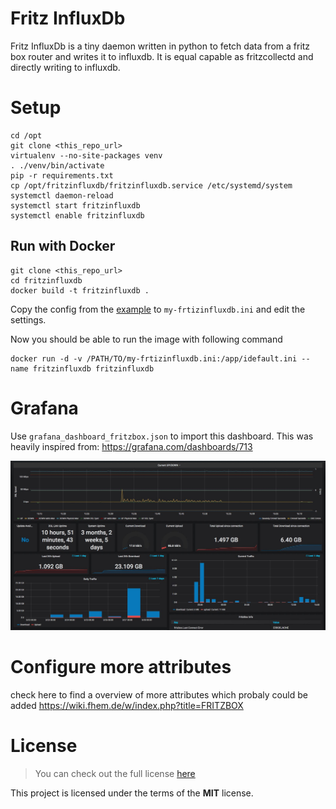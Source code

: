 # Fritz InfluxDb

Fritz InfluxDb is a tiny daemon written in python to fetch data from a fritz box router and writes it to influxdb.
It is equal capable as fritzcollectd and directly writing to influxdb.

# Setup
```
cd /opt
git clone <this_repo_url>
virtualenv --no-site-packages venv
. ./venv/bin/activate
pip -r requirements.txt
cp /opt/fritzinfluxdb/fritzinfluxdb.service /etc/systemd/system
systemctl daemon-reload
systemctl start fritzinfluxdb
systemctl enable fritzinfluxdb
```

## Run with Docker
```
git clone <this_repo_url>
cd fritzinfluxdb
docker build -t fritzinfluxdb .
```

Copy the config from the [example](default.ini) to ```my-frtizinfluxdb.ini``` and edit
the settings.

Now you should be able to run the image with following command
```
docker run -d -v /PATH/TO/my-frtizinfluxdb.ini:/app/idefault.ini --name fritzinfluxdb fritzinfluxdb
```

# Grafana

Use ```grafana_dashboard_fritzbox.json``` to import this dashboard.
This was heavily inspired from: https://grafana.com/dashboards/713  

![Grafan Dashboard](grafana_dashboard.jpg)

# Configure more attributes

check here to find a overview of more attributes which probaly could be added
https://wiki.fhem.de/w/index.php?title=FRITZBOX

# License
>You can check out the full license [here](LICENSE.txt)

This project is licensed under the terms of the **MIT** license.
